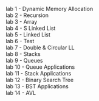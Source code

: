 lab 1 - Dynamic Memory Allocation\
lab 2 - Recursion\
lab 3 - Array\
lab 4 - S Linked List\
lab 5 - Linked List\
lab 6 - Test\
lab 7 - Double & Circular LL\
lab 8 - Stacks\
lab 9 - Queues\
lab 10 - Queue Applications\
lab 11 - Stack Applications\
lab 12 - Binary Search Tree\
lab 13 - BST Applications\
lab 14 - AVL
